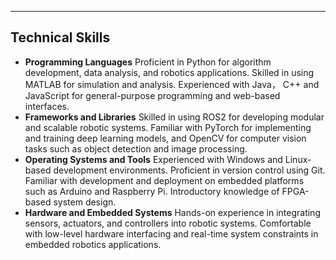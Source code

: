 ---
## Technical Skills

- **Programming Languages**  Proficient in Python for algorithm development, data analysis, and robotics applications. Skilled in using MATLAB for simulation and analysis. Experienced with Java， C++ and JavaScript for general-purpose programming and web-based interfaces.
- **Frameworks and Libraries**  Skilled in using ROS2 for developing modular and scalable robotic systems. Familiar with PyTorch for implementing and training deep learning models, and OpenCV for computer vision tasks such as object detection and image processing. 
- **Operating Systems and Tools**  Experienced with Windows and Linux-based development environments. Proficient in version control using Git. Familiar with development and deployment on embedded platforms such as Arduino and Raspberry Pi. Introductory knowledge of FPGA-based system design.
- **Hardware and Embedded Systems**  Hands-on experience in integrating sensors, actuators, and controllers into robotic systems. Comfortable with low-level hardware interfacing and real-time system constraints in embedded robotics applications.
